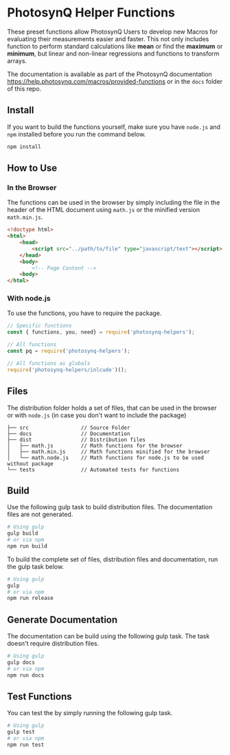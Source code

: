 # PhotosynQ Helper Functions

These preset functions allow PhotosynQ Users to develop new Macros for evaluating their measurements easier and faster. This not only includes function to perform standard calculations like **mean** or find the **maximum** or **minimum**, but linear and non-linear regressions and functions to transform arrays.

The documentation is available as part of the PhotosynQ documentation <https://help.photosynq.com/macros/provided-functions> or in the `docs` folder of this repo.

## Install

If you want to build the functions yourself, make sure you have `node.js` and `npm` installed before you run the command below.

```bash
npm install
```

## How to Use

### In the Browser

The functions can be used in the browser by simply including the file in the header of the HTML document using `math.js` or the minified version `math.min.js`.

```HTML
<!doctype html>
<html>
    <head>
        <script src="../path/to/file" type="javascript/text"></script>
    </head>
    <body>
        <!-- Page Content -->
    <body>
</html>
```

### With node.js

To use the functions, you have to require the package.

```JavaScript
// Specific functions
const { functions, you, need} = require('photosynq-helpers');

// All functions
const pq = require('photosynq-helpers');

// All functions as globals
require('photosynq-helpers/inlcude')();

```

## Files

The distribution folder holds a set of files, that can be used in the browser or with `node.js` (in case you don't want to include the package)

```shell
├── src                 // Source Folder
├── docs                // Documentation
├── dist                // Distribution files
│   ├── math.js         // Math functions for the browser
│   ├── math.min.js     // Math functions minified for the browser
│   └── math.node.js    // Math functions for node.js to be used without package
└── tests               // Automated tests for functions
```

## Build

Use the following gulp task to build distribution files. The documentation files are not generated.

```bash
# Using gulp
gulp build
# or via npm
npm run build
```

To build the complete set of files, distribution files and documentation, run the gulp task below.

```bash
# Using gulp
gulp
# or via npm
npm run release
```

## Generate Documentation

The documentation can be build using the following gulp task. The task doesn't require distribution files.

```bash
# Using gulp
gulp docs
# or via npm
npm run docs
```

## Test Functions

You can test the by simply running the following gulp task.

```bash
# Using gulp
gulp test
# or via npm
npm run test
```
